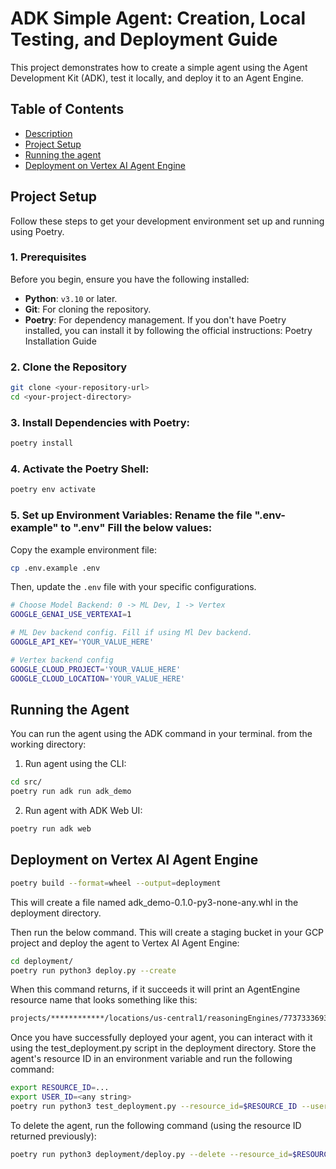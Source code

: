 # ADK Simple Agent: Creation, Local Testing, and Deployment Guide

This project demonstrates how to create a simple agent using the Agent Development Kit (ADK), test it locally, and deploy it to an Agent Engine.

## Table of Contents

- [Description](#description)
- [Project Setup](#project-setup)
- [Running the agent](#running-the-agent)
- [Deployment on Vertex AI Agent Engine](#deployment-on-vertex-ai-agent-engine)

## Project Setup

Follow these steps to get your development environment set up and running using Poetry.

### 1. Prerequisites
Before you begin, ensure you have the following installed:
- **Python**: `v3.10` or later.
- **Git**: For cloning the repository.
- **Poetry**: For dependency management. If you don't have Poetry installed, you can install it by following the official instructions: Poetry Installation Guide

### 2. Clone the Repository
```bash
git clone <your-repository-url>
cd <your-project-directory>
```

### 3. Install Dependencies with Poetry:

```bash
poetry install
```

### 4. Activate the Poetry Shell:
```bash
poetry env activate
```

### 5. Set up Environment Variables: Rename the file ".env-example" to ".env" Fill the below values:
Copy the example environment file:
```bash
cp .env.example .env
```
Then, update the `.env` file with your specific configurations.

```bash
# Choose Model Backend: 0 -> ML Dev, 1 -> Vertex
GOOGLE_GENAI_USE_VERTEXAI=1

# ML Dev backend config. Fill if using Ml Dev backend.
GOOGLE_API_KEY='YOUR_VALUE_HERE'

# Vertex backend config
GOOGLE_CLOUD_PROJECT='YOUR_VALUE_HERE'
GOOGLE_CLOUD_LOCATION='YOUR_VALUE_HERE'
```

## Running the Agent

You can run the agent using the ADK command in your terminal. from the working directory:

1. Run agent using the CLI:
```bash
cd src/
poetry run adk run adk_demo
```

2. Run agent with ADK Web UI:
```bash
poetry run adk web
```

## Deployment on Vertex AI Agent Engine

```bash
poetry build --format=wheel --output=deployment
```

This will create a file named adk_demo-0.1.0-py3-none-any.whl in the deployment directory.

Then run the below command. This will create a staging bucket in your GCP project and deploy the agent to Vertex AI Agent Engine:
```bash
cd deployment/
poetry run python3 deploy.py --create
```

When this command returns, if it succeeds it will print an AgentEngine resource name that looks something like this:
```bash
projects/************/locations/us-central1/reasoningEngines/7737333693403889664
```

Once you have successfully deployed your agent, you can interact with it using the test_deployment.py script in the deployment directory. Store the agent's resource ID in an environment variable and run the following command:

```bash
export RESOURCE_ID=...
export USER_ID=<any string>
poetry run python3 test_deployment.py --resource_id=$RESOURCE_ID --user_id=$USER_ID
```

To delete the agent, run the following command (using the resource ID returned previously):
```bash
poetry run python3 deployment/deploy.py --delete --resource_id=$RESOURCE_ID
```